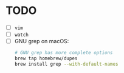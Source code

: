 # TODO

- [ ] `vim`
- [ ] `watch`
- [ ] GNU grep on macOS:
  ```sh
  # GNU grep has more complete options
  brew tap homebrew/dupes
  brew install grep --with-default-names
  ```
